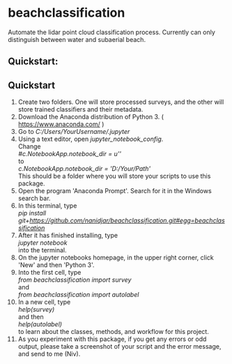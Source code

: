 # beachclassification
Automate the lidar point cloud classification process. Currently can only distinguish between water and subaerial beach.

## Quickstart:
## Quickstart

  1. Create two folders. One will store processed surveys, and the other will store trained classifiers and their metadata.
  2. Download the Anaconda distribution of Python 3. ( https://www.anaconda.com/ )
  3. Go to *C:/Users/YourUsername/.jupyter*
  4. Using a text editor, open *jupyter_notebook_config*.  
   		Change   
							*#c.NotebookApp.notebook_dir = u''*  
				to  
							*c.NotebookApp.notebook_dir = 'D:/Your/Path'*  
				This should be a folder where you will store your scripts to use this package.
  5. Open the program 'Anaconda Prompt'. Search for it in the Windows search bar.
  6. In this terminal, type  
							*pip install git+https://github.com/nanidjar/beachclassification.git#egg=beachclassification*
  7. After it has finished installing, type   
							*jupyter notebook*  
		 into the terminal. 
  8. On the jupyter notebooks homepage, in the upper right corner, click 'New' and then 'Python 3'.
  9. Into the first cell, type   
							*from beachclassification import survey*  
							and  
							*from beachclassification import autolabel*  
  10. In a new cell, type  
							*help(survey)*  
			and then  
							*help(autolabel)*  
			to learn about the classes, methods, and workflow for this project. 
  11. As you experiment with this package, if you get any errors or odd output, 
			please take a screenshot of your script and the error message, and send to me (Niv).
